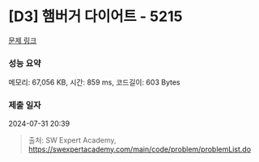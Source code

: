 # [D3] 햄버거 다이어트 - 5215 

[문제 링크](https://swexpertacademy.com/main/code/problem/problemDetail.do?contestProbId=AWT-lPB6dHUDFAVT) 

### 성능 요약

메모리: 67,056 KB, 시간: 859 ms, 코드길이: 603 Bytes

### 제출 일자

2024-07-31 20:39



> 출처: SW Expert Academy, https://swexpertacademy.com/main/code/problem/problemList.do